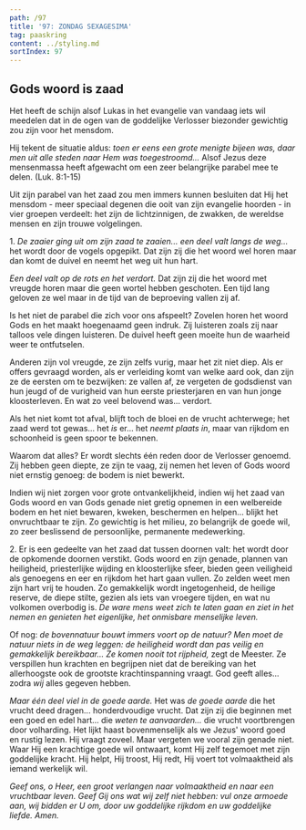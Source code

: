 ```yaml
---
path: /97
title: '97: ZONDAG SEXAGESIMA'
tag: paaskring
content: ../styling.md
sortIndex: 97
---
```


## Gods woord is zaad

Het heeft de schijn alsof Lukas in het evangelie van vandaag iets wil meedelen dat in de ogen van de goddelijke Verlosser biezonder gewichtig zou zijn voor het mensdom.

Hij tekent de situatie aldus: _toen er eens een grote menigte bijeen was, daar men uit alle steden naar Hem was toegestroomd..._ Alsof Jezus deze mensenmassa heeft afgewacht om een zeer belangrijke parabel mee te delen. (Luk. 8:1-15)

Uit zijn parabel van het zaad zou men immers kunnen besluiten dat Hij het mensdom - meer speciaal degenen die ooit van zijn evangelie hoorden - in vier groepen verdeelt: het zijn de lichtzinnigen, de zwakken, de wereldse mensen en zijn trouwe volgelingen.

1\. _De zaaier ging uit om zijn zaad te zaaien... een deel valt langs de weg..._ het wordt door de vogels opgepikt. Dat zijn zij die het woord wel horen maar dan komt de duivel en neemt het weg uit hun hart.

_Een deel valt op de rots en het verdort._ Dat zijn zij die het woord met vreugde horen maar die geen wortel hebben geschoten. Een tijd lang geloven ze wel maar in de tijd van de beproeving vallen zij af.

Is het niet de parabel die zich voor ons afspeelt? Zovelen horen het woord Gods en het maakt hoegenaamd geen indruk. Zij luisteren zoals zij naar talloos vele dingen luisteren. De duivel heeft geen moeite hun de waarheid weer te ontfutselen.

Anderen zijn vol vreugde, ze zijn zelfs vurig, maar het zit niet diep. Als er offers gevraagd worden, als er verleiding komt van welke aard ook, dan zijn ze de eersten om te bezwijken: ze vallen af, ze vergeten de godsdienst van hun jeugd of de vurigheid van hun eerste priesterjaren en van hun jonge kloosterleven. En wat zo veel belovend was... verdort.

Als het niet komt tot afval, blijft toch de bloei en de vrucht achterwege; het zaad werd tot gewas... het _is_ er... het _neemt plaats in_, maar van rijkdom en schoonheid is geen spoor te bekennen.

Waarom dat alles? Er wordt slechts één reden door de Verlosser genoemd. Zij hebben geen diepte, ze zijn te vaag, zij nemen het leven of Gods woord niet ernstig genoeg: de bodem is niet bewerkt.

Indien wij niet zorgen voor grote ontvankelijkheid, indien wij het zaad van Gods woord en van Gods genade niet gretig opnemen in een welbereide bodem en het niet bewaren, kweken, beschermen en helpen... blijkt het onvruchtbaar te zijn. Zo gewichtig is het milieu, zo belangrijk de goede wil, zo zeer beslissend de persoonlijke, permanente medewerking.

2\. Er is een gedeelte van het zaad dat tussen doornen valt: het wordt door de opkomende doornen verstikt. Gods woord en zijn genade, plannen van heiligheid, priesterlijke wijding en kloosterlijke sfeer, bieden geen veiligheid als genoegens en eer en rijkdom het hart gaan vullen. Zo zelden weet men zijn hart vrij te houden. Zo gemakkelijk wordt ingetogenheid, de heilige reserve, de diepe stilte, gezien als iets van vroegere tijden, en wat nu volkomen overbodig is. _De ware mens weet zich te laten gaan en ziet in het nemen en genieten het eigenlijke, het onmisbare menselijke leven._

Of nog: _de bovennatuur bouwt immers voort op de natuur? Men moet de natuur niets in de weg leggen: de heiligheid wordt dan pas veilig en gemakkelijk bereikbaar..._ _Ze komen nooit tot rijpheid,_ zegt de Meester. Ze verspillen hun krachten en begrijpen niet dat de bereiking van het allerhoogste ook de grootste krachtinspanning vraagt. God geeft alles... zodra _wij_ alles gegeven hebben.

_Maar één deel viel in de goede aarde._ Het was _de goede aarde_ die het vrucht deed dragen... honderdvoudige vrucht. Dat zijn zij die beginnen met een goed en edel hart... die _weten te aanvaarden..._ die vrucht voortbrengen door volharding. Het lijkt haast bovenmenselijk als we Jezus' woord goed en rustig lezen. Hij vraagt zoveel. Maar vergeten we vooral zijn genade niet. Waar Hij een krachtige goede wil ontwaart, komt Hij zelf tegemoet met zijn goddelijke kracht. Hij helpt, Hij troost, Hij redt, Hij voert tot volmaaktheid als iemand werkelijk wil.

_Geef ons, o Heer, een groot verlangen naar volmaaktheid en naar een vruchtbaar leven. Geef Gij ons wat wij zelf niet hebben: vul onze armoede aan, wij bidden er U om, door uw goddelijke rijkdom en uw goddelijke liefde. Amen._
